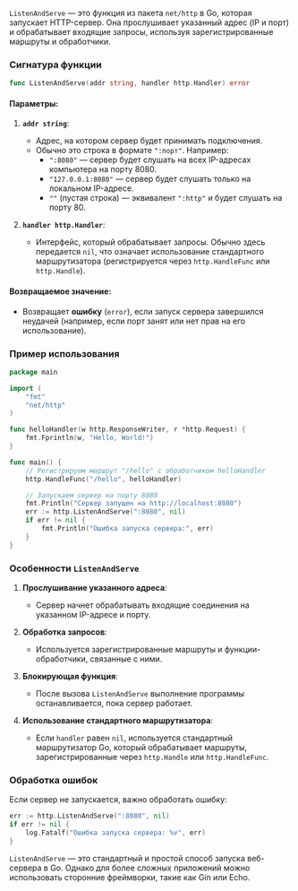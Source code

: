 `ListenAndServe` — это функция из пакета `net/http` в Go, которая запускает HTTP-сервер. Она прослушивает указанный адрес (IP и порт) и обрабатывает входящие запросы, используя зарегистрированные маршруты и обработчики.
### **Сигнатура функции**
```go
func ListenAndServe(addr string, handler http.Handler) error
```
#### **Параметры**:

1. **`addr string`**:
    
    - Адрес, на котором сервер будет принимать подключения.
    - Обычно это строка в формате `":порт"`. Например:
        - `":8080"` — сервер будет слушать на всех IP-адресах компьютера на порту 8080.
        - `"127.0.0.1:8080"` — сервер будет слушать только на локальном IP-адресе.
        - `""` (пустая строка) — эквивалент `":http"` и будет слушать на порту 80.
2. **`handler http.Handler`**:
    
    - Интерфейс, который обрабатывает запросы. Обычно здесь передается `nil`, что означает использование стандартного маршрутизатора (регистрируется через `http.HandleFunc` или `http.Handle`).

#### **Возвращаемое значение**:

- Возвращает **ошибку** (`error`), если запуск сервера завершился неудачей (например, если порт занят или нет прав на его использование).
### **Пример использования**
```go
package main

import (
	"fmt"
	"net/http"
)

func helloHandler(w http.ResponseWriter, r *http.Request) {
	fmt.Fprintln(w, "Hello, World!")
}

func main() {
	// Регистрируем маршрут "/hello" с обработчиком helloHandler
	http.HandleFunc("/hello", helloHandler)

	// Запускаем сервер на порту 8080
	fmt.Println("Сервер запущен на http://localhost:8080")
	err := http.ListenAndServe(":8080", nil)
	if err != nil {
		fmt.Println("Ошибка запуска сервера:", err)
	}
}
```
### **Особенности `ListenAndServe`**

1. **Прослушивание указанного адреса**:
    
    - Сервер начнет обрабатывать входящие соединения на указанном IP-адресе и порту.
2. **Обработка запросов**:
    
    - Используется зарегистрированные маршруты и функции-обработчики, связанные с ними.
3. **Блокирующая функция**:
    
    - После вызова `ListenAndServe` выполнение программы останавливается, пока сервер работает.
4. **Использование стандартного маршрутизатора**:
    
    - Если `handler` равен `nil`, используется стандартный маршрутизатор Go, который обрабатывает маршруты, зарегистрированные через `http.Handle` или `http.HandleFunc`.
### **Обработка ошибок**

Если сервер не запускается, важно обработать ошибку:
```go
err := http.ListenAndServe(":8080", nil)
if err != nil {
    log.Fatalf("Ошибка запуска сервера: %v", err)
}
```
`ListenAndServe` — это стандартный и простой способ запуска веб-сервера в Go. Однако для более сложных приложений можно использовать сторонние фреймворки, такие как Gin или Echo.
